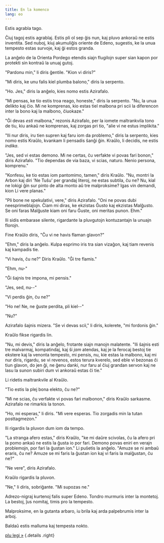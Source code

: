 ```yaml
---
title: En la komenco
lang: eo
---
```


Estis agrabla tago.

Ĉiuj tagoj estis agrablaj. Estis pli ol sep ĝis nun, kaj pluvo ankoraŭ ne estis inventita. Sed nuboj, kiuj akumuliĝis oriente de Edeno, sugestis, ke la unua tempesto estas survoje, kaj ĝi estos granda.

La anĝelo de la Orienta Pordego etendis siajn flugilojn super sian kapon por protekti sin kontraŭ la unuaj gutoj.

"Pardonu min," li diris ĝentile. "Kion vi diris?"

"Mi diris, ke unu falis kiel plumba balono," diris la serpento.

"Ho. Jes," diris la anĝelo, kies nomo estis Azirafalo.

"Mi pensas, ke tio estis troa reago, honeste," diris la serpento. "Nu, la unua delikto kaj ĉio. Mi ne komprenas, kio estas tiel malbona pri scii la diferencon inter la bono kaj la malbono, ĉiuokaze."

"Ĝi devas *esti* malbona," rezonis Azirafalo, per la iomete maltrankvila tono de tiu, kiu ankaŭ ne komprenas, kaj zorgas pri tio, "alie vi ne estus implikita."

"Ili nur diris, iru tien supren kaj faru iom da problemo," diris la serpento, kies nomo estis Kraŭlo, kvankam li pensadis ŝanĝi ĝin. Kraŭlo, li decidis, ne estis *indika*.

"Jes, sed vi estas demono. Mi ne certas, ĉu verfakte vi povas fari bonon," diris Azirafalo. "Tio dependas de via baza, vi scias, naturo. Nenio persona, komprenu."

"Konfesu, ke tio estas iom pantomimo, tamen," diris Kraŭlo. "Nu, montri la Arbon kaj diri 'Ne Tuŝu' per grandaj literoj, ne estas subtila, ĉu ne? Nu, kial ne lokigi ĝin sur pinto de alta monto aŭ tre malproksime? Igas vin demandi, kion Li vere planas."

"Pli bone ne spekulativi, vere," diris Azirafalo. "Oni ne povas dubi neesprimeblaĵojn. Ĉiam mi diras, ke ekzistas Ĝusto kaj ekzistas Malĝusto. Se oni faras Malĝuste kiam oni faru Ĝuste, oni meritas punon. Ehm."

Ili sidis embarase silente, rigardante la pluvgutojn kontuzantajn la unuajn florojn.

Fine Kraŭlo diris, "Ĉu vi ne havis flaman glavon?"

"Ehm," diris la anĝelo. Kulpa esprimo iris tra sian vizaĝon, kaj tiam revenis kaj kampadis tie.

"Vi havis, ĉu ne?" Diris Kraŭlo. "Ĝi tre flamis."

"Ehm, nu-"

"Ĝi ŝajnis tre impona, mi pensis."

"Jes, sed, nu--"

"Vi perdis ĝin, ĉu ne?"

"Ho ne! Ne, ne ĝuste perdita, pli kiel--"

"Nu?"

Azirafalo ŝajnis mizera. "Se vi devas scii," li diris, kolerete, "mi fordonis ĝin."

Kraŭlo fikse rigardis lin.

"Nu, mi devis," diris la anĝelo, frotante siajn manojn malatente. "Ili ŝajnis esti tre malvarmaj, kompatindaj, kaj ŝi *jam* atendas, kaj je la ferocaj bestoj tie ekstere kaj la venonta tempesto, mi pensis, nu, kie estas la malbono, kaj mi nur diris, rigardu, se vi revenos, estos terura kverelo, sed eble vi bezonas ĉi tiun glavon, do jen ĝi, ne ĝenu danki, nur faru al ĉiuj grandan servon kaj ne lasu la sunon subiri dum vi ankoraŭ estas ĉi tie."

Li ridetis maltrankvile al Kraŭlo.

"Tio estis la plej bona elekto, ĉu ne?"

"Mi ne scias, ĉu verfakte vi povas fari malbonon," diris Kraŭlo sarkasme. Azirafalo ne rimarkis la tonon.

"Ho, mi esperas," li diris. "Mi vere esperas. Tio zorgadis min la tutan posttagmezon."

Ili rigardis la pluvon dum iom da tempo.

"La stranga afero estas," diris Kraŭlo, "ke mi daŭre scivolas, ĉu la afero pri la pomo ankaŭ ne estis la ĝusta io por fari. Demono povas eniri en verajn problemojn, por fari la ĝustan ion." Li puŝetis la anĝelo. "Amuze se ni ambaŭ eraris, ĉu ne? Amuze se mi faris la ĝustan ion kaj vi faris la malĝustan, ĉu ne?"

"Ne vere", diris Azirafalo.

Kraŭlo rigardis la pluvon.

"Ne," li diris, sobriĝante. "Mi supozas ne."

Adrezo-nigraj kurtenoj falis super Edeno. Tondro murmuris inter la montetoj. La bestoj, ĵus nomitaj, timis pro la tempesto.

Malproksime, en la gutanta arbaro, iu brila kaj arda palpebrumis inter la arboj.

Baldaŭ estis malluma kaj tempesta nokto.

[plu legi »](../bonaj-auhguroj-1)
{.details .right}

